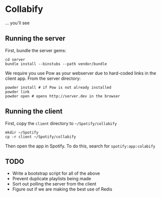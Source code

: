 # Collabify #

... you'll see

## Running the server ##

First, bundle the server gems:

    cd server
    bundle install --binstubs --path vendor/bundle

We require you use Pow as your webserver due to hard-coded links in the client app. From the server directory:

    powder install # if Pow is not already installed
    powder link
    powder open # opens http://server.dev in the browser

## Running the client ##

First, copy the `client` directory to `~/Spotify/collabify`

    mkdir ~/Spotify
    cp -r client ~/Spotify/collabify

Then open the app in Spotify. To do this, search for `spotify:app:colabify`

## TODO ##

* Write a bootstrap script for all of the above
* Prevent duplicate playlists being made
* Sort out polling the server from the client
* Figure out if we are making the best use of Redis
